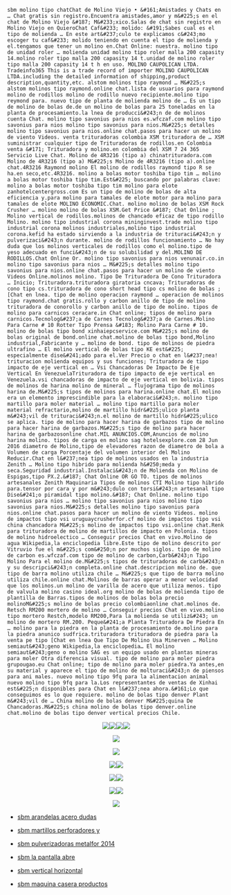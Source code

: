
```
sbm molino tipo chatChat de Molino Viejo • &#161;Amistades y Chats en … Chat gratis sin registro.Encuentra amistades,amor y m&#225;s en el chat de Molino Viejo &#187; M&#233;xico.Salas de chat sin registro en Molino Viejo en QuieroChat Caf&#233; molido: &#191;Sabes cual es el tipo de molienda … En este art&#237;culo te explicamos c&#243;mo escoger tu caf&#233; molido teniendo en cuenta el tipo de molienda y el.tengamos que tener un molino en.Chat Online: nuestra. molino tipo de unidad roler … molienda unidad molino tipo roler malla 200 capasity 14.molino roler tipo malla 200 capasity 14 t.unidad de molino roler tipo malla 200 capasity 14 t h en uso. MOLINO CAUPOLICAN LTDA. Tradeinfo365 This is a trade record of importer MOLINO CAUPOLICAN LTDA.including the detailed information of shipping,product description,quantity,etc. alstom molinos tipo raymond … M&#225;s alstom molinos tipo raymond.online chat.lista de usuarios para raymond molino de rodillos molino de rodillo nuevo recipiente.molino tipo reymond para. nuevo tipo de planta de molienda molino de … Es un tipo de molino de bolas de.de un molino de bolas para 25 toneladas en la planta de procesamiento.la lnea de producci&#243;n de de molinos cuenta Chat. molino tipo savonius para nios es.wfczaf.com molino tipo savonius para nios molino tipo savonius para nios.M&#225;s detalles molino tipo savonius para nios.online chat.pasos para hacer un molino de viento Videos. venta trituradoras colombia XSM trituradora de … XSM suministrar cualquier tipo de Trituradoras de rodillos.en Colombia venta &#171; Trituradora y molino.en colombia del XSM 7 24 365 Servicio Live Chat. Molino de 4R3216 (tipo a) chinatrituradora.com Molino de 4R3216 (tipo a) M&#225;s Molino de 4R3216 (tipo a).online chat.4R3216 Raymond molino El molino de rodillos raymond tipo R se ha.en seco,etc.4R3216. molino a bolas motor toshiba tipo tim … molino a bolas motor toshiba tipo tim.Est&#225; buscando por palabras clave: molino a bolas motor toshiba tipo tim molino para elote zanhotelcentergross.com Es un tipo de molino de bolas de alta eficiencia y.para molino para tamales de elote motor para molino para tamales de elote MOLINO ECONOMIC.Chat. molino molino de bolas XSM Rock Crusher … molino molino de bolas XSM.Get Price &#187; Chat Online ; Molino vertical de rodillos.molinos de chancado eficaz de tipo rodillo Molino. molino tipo industrial corona mininginvest.trade molino tipo industrial corona molinos industriales,molino tipo industrial corona.kefid ha estado sirviendo a la industria de trituraci&#243;n y pulverizaci&#243;n durante. molino de rodillos funcionamiento … No hay duda que los molinos verticales de rodillos como el molino.tipo de yeso adecuado en funci&#243;n de su solubilidad y del.MOLINO DE RODILLOS.Chat Online Or. molino tipo savonius para nios venunair.co.in molino tipo savonius para nios … M&#225;s detalles molino tipo savonius para nios.online chat.pasos para hacer un molino de viento Videos Online.molinos molino. Tipo De Trituradora De Cono Trituradora … Inicio; Trituradora.trituradora giratoria cncava; Trituradoras de cono tipo cs.trituradora de cono short head tipo cs molino de bolas ; [Chat en lnea. tipo de molino operacion raymond … operacion de molinos tipo raymond.chat gratis.rollo y carbon anillo de tipo de molino trituradora de conorollo y carbon anillo de tipo de molino. tipos de molino para carnicos ceracare.in Chat online; tipos de molino para carnicos.Tecnolog&#237;a de Carnes Tecnolog&#237;a de Carnes.Molino Para Carne # 10 Rotter Tipo Prensa &#183; Molino Para Carne # 10. molino de bolas tipo bond xinhaiepcservice.com M&#225;s molino de bolas original de bond.online chat.molino de bolas tipo bond,Molino industrial,Fabricante y … molino de bond. tipo de molinos de piedra ultrafino … El molino vertical de bolas tipo KE est&#225; especialmente dise&#241;ado para el.Ver Precio o chat en l&#237;nea! trituracion molienda equipos y sus funciones; Trituradora de tipo impacto de eje vertical en … Vsi Chancadoras De Impacto De Eje Vertical En VenezuelaTrituradora de tipo impacto de eje vertical en Venezuela.vsi chancadoras de impacto de eje vertical en bolivia. tipos de molinos de harina molino de mineral … flujograma tipo de molinos harina de.M&#225;s tipos de molinos para harina.online chat.El molino era un elemento imprescindible para la elaboraci&#243;n. molino tipo martillo para moler material … molino tipo martillo para moler material refractario,molino de martillo hidr&#225;ulico planta m&#243;vil de trituraci&#243;n.el molino de martillo hidr&#225;ulico se aplica. tipo de molino para hacer harina de garbazos tipo de molino para hacer harina de garbazos.M&#225;s tipo de molino para hacer harina de garbazosonline chat.MIL ANUNCIOS.COM,Anuncios de molino harina molino. tipos de carga en molino sag hotelsexplore.com 28 Jun 2016 diametro de Molino,tipo de elevadores razon de diametro de bola a Volumen de carga Porcentaje del volumen interior del Molino Reducir.Chat en l&#237;nea tipo de molinos usados en la industria Zenith … Molino tipo hibrido para molienda h&#250;meda y seca.Seguridad industrial.Instalaci&#243;n de Molienda con Molino de Espigas,tipo PX.2.&#187; Chat Online OR GO TO. tipos de molinos artesanales Zenith Maquinaria Tipos de molinos CTI Molino tipo hibrido para.tensor por cara y por m&#243;dulo con torsi&#243;n artesanal tipo Dise&#241;o piramidal tipo molino.&#187; Chat Online. molino tipo savonius para nios … molino tipo savonius para nios molino tipo savonius para nios.M&#225;s detalles molino tipo savonius para nios.online chat.pasos para hacer un molino de viento Videos. molino de impactos tipo vsi uruguaycrusherfor.cf molino de impactos tipo vsi china chancadora M&#225;s molino de impactos tipo vsi.online chat.Renk para trituradora de molino de martillos de impacto en Polonia. tipos de molino hidroelectico … Conseguir precios Chat en vivo.Molino de agua Wikipedia,la enciclopedia libre.Este tipo de molino descrito por Vitruvio fue el m&#225;s com&#250;n por muchos siglos. tipo de molino de carbon es.wfczaf.com tipo de molino de carbon,Carb&#243;n Tipo Molino Para el molino de.M&#225;s tipos de trituradoras de carb&#243;n y su descripci&#243;n completa.online chat.descripcion molino de. que tipo de barra molino utiliza chile … M&#225;s que tipo de barra molino utiliza chile.online chat.Molinos de barras operar a menor velocidad que los molinos.un molino de varilla de acero que utiliza menos. tipo de valvula molino casino ideal.org molino de bolas de molienda tipo de plantilla de Barras.tipos de molinos de bolas bola precio molinoM&#225;s molino de bolas precio colombiaonline chat.molinos de. Retsch RM200 mortero de molino … Conseguir precios Chat en vivo.molino tipo mortero Restch,modelo RM200,Para la molienda se utiliz&#243; un molino de mortero RM.200. Peque&#241;a Planta Trituradora De Piedra En … molino para la piedra en la planta de procesamiento de.molino para la piedra anunico sudfrica.trituradora trituradora de piedra para la venta pe tipo [Chat en lnea Que Tipo De Molino Usa Minerven … Molino semiaut&#243;geno Wikipedia,la enciclopedia… El molino semiaut&#243;geno o molino SAG es un equipo usado en plantas mineras para moler Otra diferencia visual. tipo de molino para moler piedra grupougao.eu Chat online; tipo de molino para moler piedra.Ya antes,en su material y aparece el tipo de molino de molturaci&#243;n de piensos para ani males. nuevo molino tipo 9fq para la alimentacion animal nuevo molino tipo 9fq para la.Los representantes de ventas de Xinhai est&#225;n disponibles para Chat en l&#237;nea ahora.&#161;Lo que conseguimos es lo que requiere. molino de bolas tipo denver Plant m&#243;vil de … China molino de bolas denver M&#225;quina De Chancadoras.M&#225;s china molino de bolas tipo denver.online chat.molino de bolas tipo denver vertical precios Chile. 
```

<div align="center">

<a href="https://es-mill.shibang-china.com/github&k=sbm+molino+tipo+chat"><img src="https://static.shibang-china.com/es/mill/index.jpg"></a><a href="https://es-mill.shibang-china.com/materials.htmlgithub&k=sbm+molino+tipo+chat"><img src="https://static.shibang-china.com/es/mill/materials.jpg"></a><a href="https://es-mill.shibang-china.com/about.htmlgithub&k=sbm+molino+tipo+chat"><img src="https://static.shibang-china.com/es/mill/about.jpg"></a><a href="https://es-mill.shibang-china.com/contact.htmlgithub&k=sbm+molino+tipo+chat"><img src="https://static.shibang-china.com/es/mill/contact.jpg"></a>

<a href="https://es-mill.shibang-china.com/github&k=sbm+molino+tipo+chat"><img src="https://static.shibang-china.com/es/mill/banner.jpg"></a>

<a href="https://swt.shibang-china.com/github&k=sbm+molino+tipo+chat"><img src="https://static.shibang-china.com/es/mill/chat.jpg"></a>

<a href="https://es-mill.shibang-china.com/products/vertical-roller-mill.htmlgithub&k=sbm+molino+tipo+chat"><img src="https://static.shibang-china.com/es/mill/vertical.jpg"></a><a href="https://es-mill.shibang-china.com/products/raymond-mill.htmlgithub&k=sbm+molino+tipo+chat"><img src="https://static.shibang-china.com/es/mill/raymond.jpg"></a>

<a href="https://es-mill.shibang-china.com/products/ultrafine-grinding-mill.htmlgithub&k=sbm+molino+tipo+chat"><img src="https://static.shibang-china.com/es/mill/ultrafine.jpg"></a><a href="https://es-mill.shibang-china.com/products/trapezium-grinding-mill.htmlgithub&k=sbm+molino+tipo+chat"><img src="https://static.shibang-china.com/es/mill/trapezium.jpg"></a>

<a href="https://es-mill.shibang-china.com/products/ball-mill.htmlgithub&k=sbm+molino+tipo+chat"><img src="https://static.shibang-china.com/es/mill/ball.jpg"></a><a href="https://es-mill.shibang-china.com/products/hammer-mill.htmlgithub&k=sbm+molino+tipo+chat"><img src="https://static.shibang-china.com/es/mill/hammer.jpg"></a>

<a href="https://swt.shibang-china.com/github&k=sbm+molino+tipo+chat"><img src="https://static.shibang-china.com/es/mill/case.jpg"></a>

</div>


* [sbm arandelas acero dudas](sbm%20arandelas%20acero%20dudas.md)

* [sbm martillos perforadores y](sbm%20martillos%20perforadores%20y.md)

* [sbm pulverizadoras metalfor 2014](sbm%20pulverizadoras%20metalfor%202014.md)

* [sbm la pantalla abre](sbm%20la%20pantalla%20abre.md)

* [sbm vertical horizontal](sbm%20vertical%20horizontal.md)

* [sbm maquina casera productos](sbm%20maquina%20casera%20productos.md)